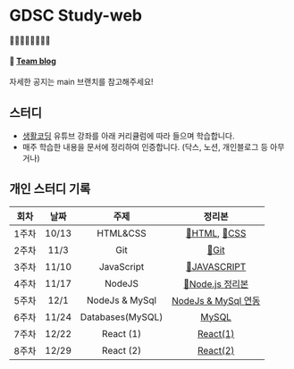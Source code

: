 # GDSC Study-web
🧡💛💚💙💜🤎🖤🤍
#### 🎈 <a href="https://gdscewha.tistory.com/">Team blog</a>
자세한 공지는 main 브랜치를 참고해주세요!

## 스터디

- [생활코딩](https://www.youtube.com/channel/UCvc8kv-i5fvFTJBFAk6n1SA) 유튜브 강좌를 아래 커리큘럼에 따라 들으며 학습합니다.
- 매주 학습한 내용을 문서에 정리하여 인증합니다. (닥스, 노션, 개인블로그 등 아무거나)

## 개인 스터디 기록
|회차|날짜|주제|정리본| 
|:---:|:---:|:---:|:---:|
|1주차|10/13|HTML&CSS|[🧾HTML](https://velog.io/@flowersayo/HTML-%EA%B8%B0%EC%B4%88-%EB%AC%B8%EB%B2%95#%EC%86%8D%EC%84%B1), [🎨CSS](https://velog.io/@flowersayo/CSS) |
|2주차|11/3|Git|[🖤Git](https://github.com/flowersayo/Today-I-Learned-/blob/main/Git%20%EB%B2%84%EC%A0%84%EA%B4%80%EB%A6%AC/%EA%B9%83%20%EC%8B%9C%EC%9E%91%ED%95%98%EA%B8%B0.md)|
|3주차|11/10|JavaScript|[🎥JAVASCRIPT](https://velog.io/@flowersayo/Javascript-ky5b6wwm)|
|4주차|11/17|NodeJS|<a href="https://www.notion.so/Node-js-20a3df5a2aba4ec3b5184227eb56ec7c">💚Node.js 정리본</a>|
|5주차|12/1	|NodeJs & MySql| <a href="https://www.notion.so/Node-js-MySQL-51a363280c4848ad81915d339b580fd2">NodeJs & MySql 연동</a>|
|6주차|11/24|Databases(MySQL)|<a href="https://www.notion.so/DATABASE-MySQL-2c26957b30b44e41b74c5950b59b534f#c211f0c937f04034a7a0757c0b479f85">MySQL</a>|
|7주차|12/22|React (1)|<a href="https://www.notion.so/React-bd2579a2936e41fc8af8761d30c2c3bb">React(1)</a>|
|8주차|12/29|React (2)|<a href="https://www.notion.so/React-bd2579a2936e41fc8af8761d30c2c3bb">React(2)</a>|




